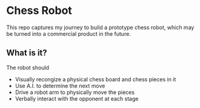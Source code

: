 # Chess Robot

This repo captures my journey to build a prototype chess robot, which may be
turned into a commercial product in the future.

## What is it?

The robot should

 * Visually recongize a physical chess board and chess pieces in it
 * Use A.I. to determine the next move
 * Drive a robot arm to physically move the pieces
 * Verbally interact with the opponent at each stage
